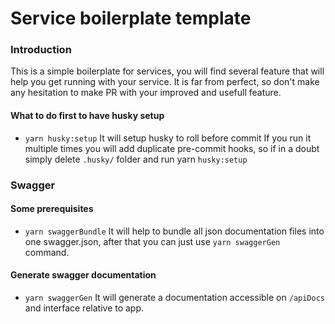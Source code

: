 # Service boilerplate template

### Introduction
This is a simple boilerplate for services, you will find several feature that will help you get running with your service. It is far from perfect, so don't make any hesitation to make PR with your improved and usefull feature.

#### What to do first to have husky setup
* `yarn husky:setup`
It will setup husky to roll before commit
If you run it multiple times you will add duplicate pre-commit hooks, so if in a doubt simply delete `.husky/` folder and run yarn `husky:setup`

### Swagger
#### Some prerequisites
* `yarn swaggerBundle`
It will help to bundle all json documentation files into one swagger.json, after that you can just use `yarn swaggerGen` command.
#### Generate swagger documentation
* `yarn swaggerGen`
It will generate a documentation accessible on `/apiDocs` and interface relative to app.
